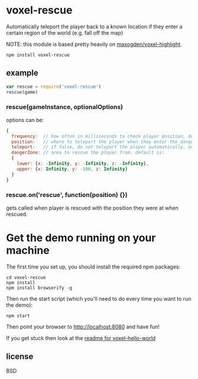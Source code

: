 # voxel-rescue

Automatically teleport the player back to a known location if they enter a certain region of the world (e.g. fall off the map)

NOTE: this module is based pretty heavily on [maxogden/voxel-highlight](https://github.com/maxogden/voxel-highlight).

```
npm install voxel-rescue
```

## example

```javascript
var rescue = require('voxel-rescue')
rescue(game)
```

### rescue(gameInstance, optionalOptions)

options can be:

```javascript
{
  frequency:  // how often in milliseconds to check player position, default is 500.
  position:   // where to teleport the player when they enter the danger zone, default is game.startingPosition.
  teleport:   // if false, do not teleport the player automatically, only emit a 'rescue' event. default is true.
  dangerZone: // area to rescue the player from. default is:
  {
    lower: {x: -Infinity, y: -Infinity, z: -Infinity},
    upper: {x: Infinity, y: -100, z: Infinity}
  }
}
```

### rescue.on('rescue', function(position) {})

gets called when player is rescued with the position they were at when rescued.

# Get the demo running on your machine

The first time you set up, you should install the required npm packages:

```
cd voxel-rescue
npm install
npm install browserify -g
```

Then run the start script (which you'll need to do every time you want to run the demo):

```
npm start
```

Then point your browser to [http://localhost:8080](http://localhost:8080) and have fun!

If you get stuck then look at the [readme for voxel-hello-world](http://github.com/maxogden/voxel-hello-world)

## license

BSD

